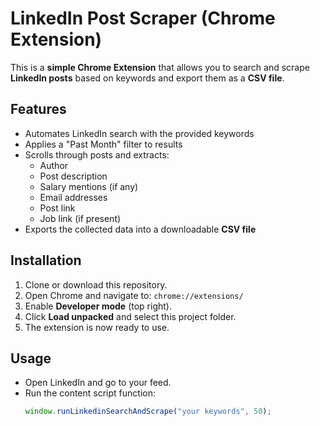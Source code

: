 # LinkedIn Post Scraper (Chrome Extension)

This is a **simple Chrome Extension** that allows you to search and scrape **LinkedIn posts** based on keywords and
export them as a **CSV file**.

## Features

- Automates LinkedIn search with the provided keywords
- Applies a "Past Month" filter to results
- Scrolls through posts and extracts:
    - Author
    - Post description
    - Salary mentions (if any)
    - Email addresses
    - Post link
    - Job link (if present)
- Exports the collected data into a downloadable **CSV file**

## Installation

1. Clone or download this repository.
2. Open Chrome and navigate to: `chrome://extensions/`
3. Enable **Developer mode** (top right).
4. Click **Load unpacked** and select this project folder.
5. The extension is now ready to use.

## Usage

- Open LinkedIn and go to your feed.
- Run the content script function:
  ```js
  window.runLinkedinSearchAndScrape("your keywords", 50);